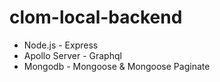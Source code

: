 # clom-local-backend
- Node.js - Express
- Apollo Server - Graphql
- Mongodb - Mongoose & Mongoose Paginate
